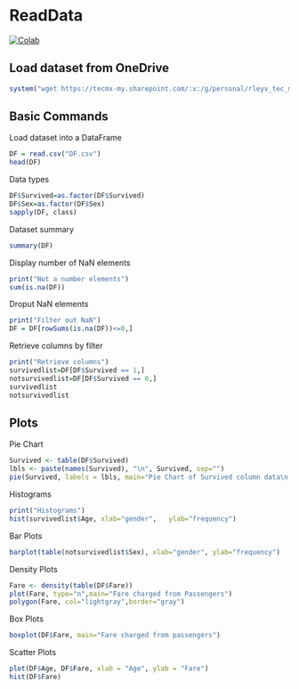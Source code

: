 # ReadData

[![Colab](https://colab.research.google.com/assets/colab-badge.svg)](https://colab.research.google.com/drive/1ZFYTuu7nQM0px2rvzIISxG1_pcy0t27H)

## Load dataset from OneDrive

```r
system("wget https://tecmx-my.sharepoint.com/:x:/g/personal/rleyv_tec_mx/EYHOAX28ve1Kq20EbiCRi7sBcSK_dOq5MR_gmup_2nL9NA?Download=1 -O titanic.csv")
```

## Basic Commands

Load dataset into a DataFrame

```r
DF = read.csv("DF.csv")
head(DF)
```

Data types

```r
DF$Survived=as.factor(DF$Survived)
DF$Sex=as.factor(DF$Sex)
sapply(DF, class)

```

Dataset summary

```r
summary(DF)
```

Display number of NaN elements

```r
print("Not a number elements")
sum(is.na(DF))
```

Droput NaN elements

```r
print("Filter out NaN")
DF = DF[rowSums(is.na(DF))<=0,]
```

Retrieve columns by filter

```r
print("Retrieve columns")
survivedlist=DF[DF$Survived == 1,]
notsurvivedlist=DF[DF$Survived == 0,]
survivedlist
notsurvivedlist
```

## Plots

Pie Chart
```r
Survived <- table(DF$Survived)
lbls <- paste(names(Survived), "\n", Survived, sep="")
pie(Survived, labels = lbls, main="Pie Chart of Survived column data\n (with sample sizes)")

```

Histograms
```r
print("Histograms")
hist(survivedlist$Age, xlab="gender",	ylab="frequency")
```

Bar Plots
```r
barplot(table(notsurvivedlist$Sex), xlab="gender", ylab="frequency")
```

Density Plots
```r
Fare <- density(table(DF$Fare))
plot(Fare, type="n",main="Fare charged from Passengers")
polygon(Fare, col="lightgray",border="gray")
```

Box Plots
```r
boxplot(DF$Fare, main="Fare charged from passengers")
```
Scatter Plots
```r
plot(DF$Age, DF$Fare, xlab = "Age", ylab = "Fare")
hist(DF$Fare)
```
   
